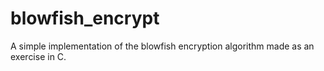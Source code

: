 # blowfish_encrypt
A simple implementation of the blowfish encryption algorithm made as an exercise in C.

